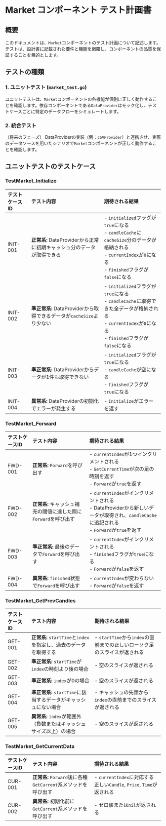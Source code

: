 # Market コンポーネント テスト計画書

## 概要

このドキュメントは、`Market`コンポーネントのテスト計画について記述します。テストは、設計書に記載された要件と機能を網羅し、コンポーネントの品質を保証することを目的とします。

## テストの種類

### 1. ユニットテスト (`market_test.go`)

ユニットテストは、`Market`コンポーネントの各機能が個別に正しく動作することを確認します。依存コンポーネントである`DataProvider`はモック化し、テストケースごとに特定のデータフローをシミュレートします。

### 2. 統合テスト

（将来のフェーズ）
DataProviderの実装（例：`CSVProvider`）と連携させ、実際のデータソースを用いたシナリオで`Market`コンポーネントが正しく動作することを確認します。

## ユニットテストのテストケース

### TestMarket_Initialize

| テストケースID | テスト内容 | 期待される結果 |
| :--- | :--- | :--- |
| INIT-001 | **正常系:** DataProviderから正常に初期キャッシュ分のデータが取得できる | - `initialized`フラグが`true`になる<br>- `candleCache`に`cacheSize`分のデータが格納される<br>- `currentIndex`が`0`になる<br>- `finished`フラグが`false`になる |
| INIT-002 | **準正常系:** DataProviderから取得できるデータが`cacheSize`より少ない | - `initialized`フラグが`true`になる<br>- `candleCache`に取得できた全データが格納される<br>- `currentIndex`が`0`になる<br>- `finished`フラグが`false`になる |
| INIT-003 | **準正常系:** DataProviderからデータが1件も取得できない | - `initialized`フラグが`true`になる<br>- `candleCache`が空になる<br>- `finished`フラグが`true`になる |
| INIT-004 | **異常系:** DataProviderの初期化でエラーが発生する | - `Initialize`がエラーを返す |

### TestMarket_Forward

| テストケースID | テスト内容 | 期待される結果 |
| :--- | :--- | :--- |
| FWD-001 | **正常系:** `Forward`を呼び出す | - `currentIndex`が1つインクリメントされる<br>- `GetCurrentTime`が次の足の時刻を返す<br>- `Forward`が`true`を返す |
| FWD-002 | **正常系:** キャッシュ補充の閾値に達した際に`Forward`を呼び出す | - `currentIndex`がインクリメントされる<br>- DataProviderから新しいデータが取得され、`candleCache`に追記される<br>- `Forward`が`true`を返す |
| FWD-003 | **準正常系:** 最後のデータで`Forward`を呼び出す | - `currentIndex`がインクリメントされる<br>- `finished`フラグが`true`になる<br>- `Forward`が`false`を返す |
| FWD-004 | **異常系:** `finished`状態で`Forward`を呼び出す | - `currentIndex`が変わらない<br>- `Forward`が`false`を返す |

### TestMarket_GetPrevCandles

| テストケースID | テスト内容 | 期待される結果 |
| :--- | :--- | :--- |
| GET-001 | **正常系:** `startTime`と`index`を指定し、過去のデータを取得する | - `startTime`から`index`の直前までの正しいローソク足のスライスが返される |
| GET-002 | **準正常系:** `startTime`が`index`の時刻より後の場合 | - 空のスライスが返される |
| GET-003 | **準正常系:** `index`が0の場合 | - 空のスライスが返される |
| GET-004 | **準正常系:** `startTime`に該当するデータがキャッシュにない場合 | - キャッシュの先頭から`index`の直前までのスライスが返される |
| GET-005 | **異常系:** `index`が範囲外（負数またはキャッシュサイズ以上）の場合 | - 空のスライスが返される |

### TestMarket_GetCurrentData

| テストケースID | テスト内容 | 期待される結果 |
| :--- | :--- | :--- |
| CUR-001 | **正常系:** `Forward`後に各種`GetCurrent`系メソッドを呼び出す | - `currentIndex`に対応する正しい`Candle`, `Price`, `Time`が返される |
| CUR-002 | **異常系:** 初期化前に`GetCurrent`系メソッドを呼び出す | - ゼロ値または`nil`が返される |

